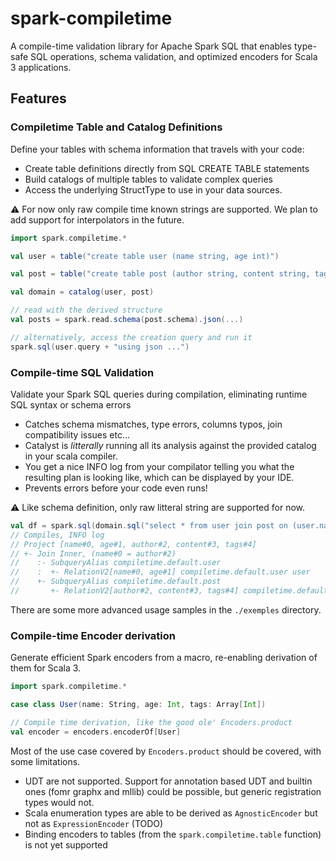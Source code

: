 # spark-compiletime

A compile-time validation library for Apache Spark SQL that enables type-safe SQL operations, schema validation, and optimized encoders for Scala 3 applications.

## Features

### Compiletime Table and Catalog Definitions

Define your tables with schema information that travels with your code:
- Create table definitions directly from SQL CREATE TABLE statements
- Build catalogs of multiple tables to validate complex queries
- Access the underlying StructType to use in your data sources.

:warning: For now only raw compile time known strings are supported. We plan to add support for interpolators in the future.

```scala
import spark.compiletime.*

val user = table("create table user (name string, age int)")

val post = table("create table post (author string, content string, tags array<string>)")

val domain = catalog(user, post)

// read with the derived structure
val posts = spark.read.schema(post.schema).json(...)

// alternatively, access the creation query and run it
spark.sql(user.query + "using json ...")
```

### Compile-time SQL Validation

Validate your Spark SQL queries during compilation, eliminating runtime SQL syntax or schema errors
- Catches schema mismatches, type errors, columns typos, join compatibility issues etc...
- Catalyst is _litterally_ running all its analysis against the provided catalog in your scala compiler.
- You get a nice INFO log from your compilator telling you what the resulting plan is looking like, which can be displayed by your IDE.
- Prevents errors before your code even runs!

:warning: Like schema definition, only raw litteral string are supported for now.

```scala
val df = spark.sql(domain.sql("select * from user join post on (user.name = post.author)"))
// Compiles, INFO log
// Project [name#0, age#1, author#2, content#3, tags#4]
// +- Join Inner, (name#0 = author#2)
//    :- SubqueryAlias compiletime.default.user
//    :  +- RelationV2[name#0, age#1] compiletime.default.user user
//    +- SubqueryAlias compiletime.default.post
//       +- RelationV2[author#2, content#3, tags#4] compiletime.default.post post
```

There are some more advanced usage samples in the `./exemples` directory.

### Compile-time Encoder derivation

Generate efficient Spark encoders from a macro, re-enabling derivation of them for Scala 3.
```scala
import spark.compiletime.*

case class User(name: String, age: Int, tags: Array[Int])

// Compile time derivation, like the good ole' Encoders.product
val encoder = encoders.encoderOf[User]
```
Most of the use case covered by `Encoders.product` should be covered, with some limitations.
- UDT are not supported. Support for annotation based UDT and builtin ones (fomr graphx and mllib) could be possible, but generic registration types would not.
- Scala enumeration types are able to be derived as `AgnosticEncoder` but not as `ExpressionEncoder` (TODO)
- Binding encoders to tables (from the `spark.compiletime.table` function) is not yet supported
